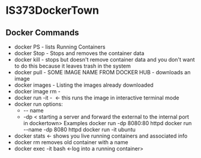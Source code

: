 # IS373DockerTown

## Docker Commands
- docker PS - lists Running Containers
- docker Stop - Stops and removes the container data
- docker kill - stops but doesn't remove container data and you don't want to do this because it leaves trash in the system
- docker pull - SOME IMAGE NAME FROM DOCKER HUB - downloads an image
- docker images - Listing the images already downloaded
- docker image rm - <image id>
- docker run -it - <image name> <- this runs the image in interactive terminal mode
- docker run options:
    -  -- name <Some name for container>
    - -dp <external port: internal port> < starting a server and forward the external to the internal port in dockertown>
    Examples
        docker run -dp 8080:80 httpd
        docker run --name -dp 8080 httpd
        docker run -it ubuntu
- docker stats <- shows you live running containers and associated info
- docker rm <containername> removes old container with a name
- docker exec -it <containerid or name> bash <-log into a running container>
